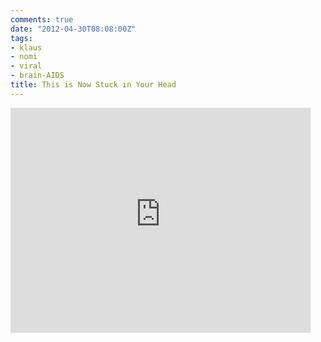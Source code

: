 ```yaml
---
comments: true
date: "2012-04-30T08:08:00Z"
tags:
- klaus
- nomi
- viral
- brain-AIDS
title: This is Now Stuck in Your Head
---
```


<iframe width="480" height="360" src="https://www.youtube-nocookie.com/embed/gma5IUNMTn0" frameborder="0">  </iframe>
